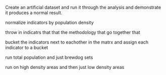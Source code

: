 Create an artificial dataset and run it through the analysis and demonstrate it produces a normal result.



normalize indicators by population density



throw in indicatrs that that the methodology that go together that 



bucket the indicators next to eachother in the matrx and assign each indicator to a bucket



run total population and just brewdog sets

run on high density areas and then just low density areas